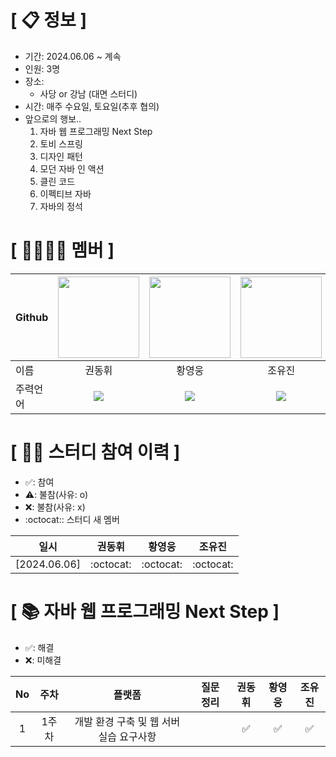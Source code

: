 <!--

**Here are some ideas to get you started:**

🙋‍♀️ A short introduction - what is your organization all about?
👀 Contribution guidelines - how do team members dive in?
👩‍💻 Useful resources - where do you keep your docs? Is there anything else the team should know?
🍪 Fun facts - what is your team's favorite snack?
🧙 Remember, you can do mighty things with the power of [Markdown](https://docs.github.com/github/writing-on-github/getting-started-with-writing-and-formatting-on-github/basic-writing-and-formatting-syntax)
-->

# **[ 📋 정보 ]**

- 기간: 2024.06.06 ~ 계속
- 인원: 3명
- 장소:
     - 사당 or 강남 (대면 스터디)
- 시간: 매주 수요일, 토요일(추후 협의)
- 앞으로의 행보..
  1. 자바 웹 프로그래밍 Next Step
  2. 토비 스프링
  3. 디자인 패턴
  4. 모던 자바 인 액션
  5. 클린 코드
  6. 이펙티브 자바
  7. 자바의 정석
  
# **[ 👨‍👨‍👧‍👦 ‍멤버 ]**
|Github|[<img src="https://avatars.githubusercontent.com/ARProxy" width="130px;" style="max-width: 100%;">](https://github.com/ARProxy)|[<img src="https://avatars.githubusercontent.com/gyduddl" width="130px;" style="max-width: 100%;">](https://github.com/heroq)|[<img src="https://avatars.githubusercontent.com/hhp227study" width="130px;" style="max-width: 100%;">](https://github.com/benjaminuj)|
|---|:---:|:---:|:---:|
|이름|권동휘|황영웅|조유진|
|주력언어|<span><img src="https://img.shields.io/badge/Java-007396.svg?&style=for-the-badge&logo=Java&logoColor=white"/></span>|<span><img src="https://img.shields.io/badge/Java-007396.svg?&style=for-the-badge&logo=Java&logoColor=white"/></span>|<span><img src="https://img.shields.io/badge/Java-007396.svg?&style=for-the-badge&logo=Java&logoColor=white"/></span>|

# **[ 👩‍💻 ‍스터디 참여 이력 ]**

- ✅: 참여
- ⚠️: 불참(사유: o)
- ❌: 불참(사유: x)
- :octocat:: 스터디 새 멤버

|일시|권동휘|황영웅|조유진|
|---|:---:|:---:|:---:|
|[2024.06.06]|:octocat:|:octocat:|:octocat:|

# **[ 📚 ‍자바 웹 프로그래밍 Next Step ]**

- ✅: 해결
- ❌: 미해결

|No|주차|플랫폼|질문 정리|권동휘|황영웅|조유진|
|:---:|:---:|:---:|-----|:---:|:---:|:---:|
|1|1주차|개발 환경 구축 및 웹 서버 실습 요구사항||✅|✅|✅|

